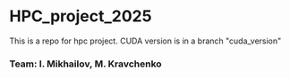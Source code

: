 # HPC_project_2025
This is a repo for hpc project. CUDA version is in a branch "cuda_version"

### Team: I. Mikhailov, M. Kravchenko
